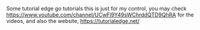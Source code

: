 Some tutorial edge go tutorials
this is just for my control,
you may check https://www.youtube.com/channel/UCwFl9Y49sWChrddQTD9QhRA for the videos, and also the website, https://tutorialedge.net/